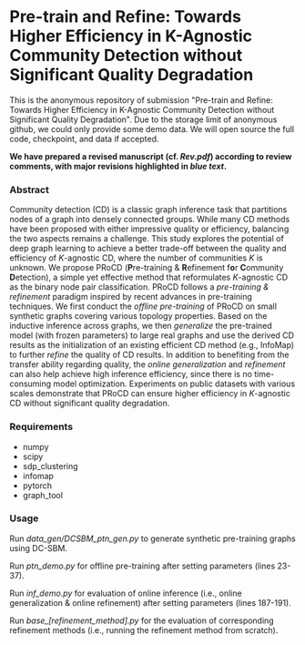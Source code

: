 # Pre-train and Refine: Towards Higher Efficiency in K-Agnostic Community Detection without Significant Quality Degradation

This is the anonymous repository of submission "Pre-train and Refine: Towards Higher Efficiency in K-Agnostic Community Detection without Significant Quality Degradation". Due to the storage limit of anonymous github, we could only provide some demo data. We will open source the full code, checkpoint, and data if accepted.

**We have prepared a revised manuscript (cf. *Rev.pdf*) according to review comments, with major revisions highlighted in *blue text*.**

### Abstract
Community detection (CD) is a classic graph inference task that partitions nodes of a graph into densely connected groups. While many CD methods have been proposed with either impressive quality or efficiency, balancing the two aspects remains a challenge. This study explores the potential of deep graph learning to achieve a better trade-off between the quality and efficiency of *K*-agnostic CD, where the number of communities *K* is unknown. We propose PRoCD (**P**re-training & **R**efinement f**o**r **C**ommunity **D**etection), a simple yet effective method that reformulates *K*-agnostic CD as the binary node pair classification. PRoCD follows a *pre-training & refinement* paradigm inspired by recent advances in pre-training techniques. We first conduct the *offline pre-training* of PRoCD on small synthetic graphs covering various topology properties. Based on the inductive inference across graphs, we then *generalize* the pre-trained model (with frozen parameters) to large real graphs and use the derived CD results as the initialization of an existing efficient CD method (e.g., InfoMap) to further *refine* the quality of CD results. In addition to benefiting from the transfer ability regarding quality, the *online generalization* and *refinement* can also help achieve high inference efficiency, since there is no time-consuming model optimization. Experiments on public datasets with various scales demonstrate that PRoCD can ensure higher efficiency in *K*-agnostic CD without significant quality degradation.

### Requirements
* numpy
* scipy
* sdp_clustering
* infomap
* pytorch
* graph_tool

### Usage

Run *data_gen/DCSBM_ptn_gen.py* to generate synthetic pre-training graphs using DC-SBM.

Run *ptn_demo.py* for offline pre-training after setting parameters (lines 23-37).

Run *inf_demo.py* for evaluation of online inference (i.e., online generalization & online refinement) after setting parameters (lines 187-191).

Run *base_[refinement_method].py* for the evaluation of corresponding refinement methods (i.e., running the refinement method from scratch).
